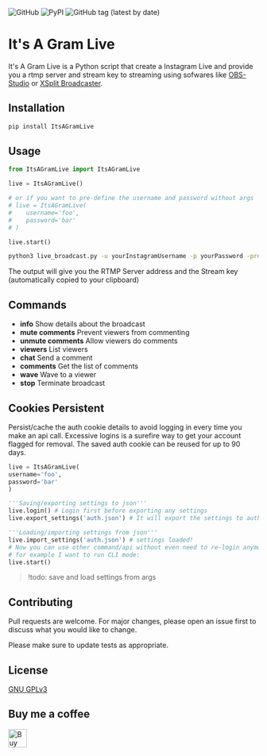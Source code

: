![GitHub](https://img.shields.io/github/license/harrypython/itsagramlive)
![PyPI](https://img.shields.io/pypi/v/itsagramlive)
![GitHub tag (latest by date)](https://img.shields.io/github/v/tag/harrypython/itsagramlive?label=Version)

# It's A Gram Live

It's A Gram Live is a Python script that create a Instagram Live and provide you a rtmp server and stream key to streaming using sofwares like [OBS-Studio](https://obsproject.com/) or [XSplit Broadcaster](https://www.xsplit.com/).

## Installation

```bash
pip install ItsAGramLive
```

## Usage

```python
from ItsAGramLive import ItsAGramLive

live = ItsAGramLive()

# or if you want to pre-define the username and password without args
# live = ItsAGramLive(
#    username='foo',
#    password='bar'
# )

live.start()
```

```bash
python3 live_broadcast.py -u yourInstagramUsername -p yourPassword -proxy user:password@ip:port
```

The output will give you the RTMP Server address and the Stream key (automatically copied to your clipboard)

## Commands

- **info**
  Show details about the broadcast
- **mute comments**
  Prevent viewers from commenting
- **unmute comments**
  Allow viewers do comments
- **viewers**
  List viewers
- **chat**
  Send a comment
- **comments**
  Get the list of comments
- **wave**
  Wave to a viewer
- **stop**
  Terminate broadcast

## Cookies Persistent

Persist/cache the auth cookie details to avoid logging in every time you make an api call. Excessive logins is a surefire way to get your account flagged for removal. The saved auth cookie can be reused for up to 90 days.

```python
live = ItsAGramLive(
username='foo',
password='bar'
)

'''Saving/exporting settings to json'''
live.login() # Login first before exporting any settings
live.export_settings('auth.json') # It will export the settings to auth.json

'''Loading/importing settings from json'''
live.import_settings('auth.json') # settings loaded!
# Now you can use other command/api without even need to re-login anymore
# for example I want to run CLI mode:
live.start()
```

> !todo: save and load settings from args

## Contributing

Pull requests are welcome. For major changes, please open an issue first to discuss what you would like to change.

Please make sure to update tests as appropriate.

## License

[ GNU GPLv3 ](https://choosealicense.com/licenses/gpl-3.0/)

## Buy me a coffee

<a href="https://www.buymeacoffee.com/harrypython" target="_blank"><img src="https://cdn.buymeacoffee.com/buttons/default-orange.png" alt="Buy Me A Coffee" style="height: 37px !important;" ></a>
